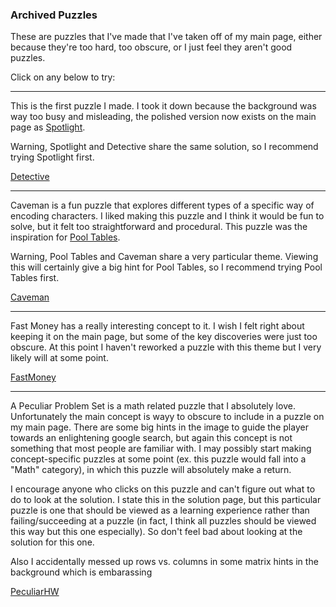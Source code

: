 ### Archived Puzzles

These are puzzles that I've made that I've taken off of my main page, either because they're too hard, too obscure, or I just feel they aren't good puzzles.

Click on any below to try:

-----

This is the first puzzle I made. I took it down because the background was way too busy and misleading, the polished version now exists on the main page as 
<a href="{{site.url}}/Puzzles/Spotlight">Spotlight</a>.

Warning, Spotlight and Detective share the same solution, so I recommend trying Spotlight first.

[Detective](Detective_A/Detective)

-----

Caveman is a fun puzzle that explores different types of a specific way of encoding characters. I liked making this puzzle and I think it would be fun to solve, but it felt too straightforward and procedural. This puzzle was the inspiration for 
<a href="{{site.url}}/Puzzles/PoolTables">Pool Tables</a>.

Warning, Pool Tables and Caveman share a very particular theme. Viewing this will certainly give a big hint for Pool Tables, so I recommend trying Pool Tables first.

[Caveman](Caveman_A/Caveman)

-----

Fast Money has a really interesting concept to it. I wish I felt right about keeping it on the main page, but some of the key discoveries were just too obscure. At this point I haven't reworked a puzzle with this theme but I very likely will at some point.

[FastMoney](FastMoney_A/FastMoney)

-----

A Peculiar Problem Set is a math related puzzle that I absolutely love. Unfortunately the main concept is wayy to obscure to include in a puzzle on my main page. There are some big hints in the image to guide the player towards an enlightening google search, but again this concept is not something that most people are familiar with. I may possibly start making concept-specific puzzles at some point (ex. this puzzle would fall into a "Math" category), in which this puzzle will absolutely make a return.

I encourage anyone who clicks on this puzzle and can't figure out what to do to look at the solution. I state this in the solution page, but this particular puzzle is one that should be viewed as a learning experience rather than failing/succeeding at a puzzle (in fact, I think all puzzles should be viewed this way but this one especially). So don't feel bad about looking at the solution for this one.

Also I accidentally messed up rows vs. columns in some matrix hints in the background which is embarassing

[PeculiarHW](PeculiarHW_A/PeculiarHW)
